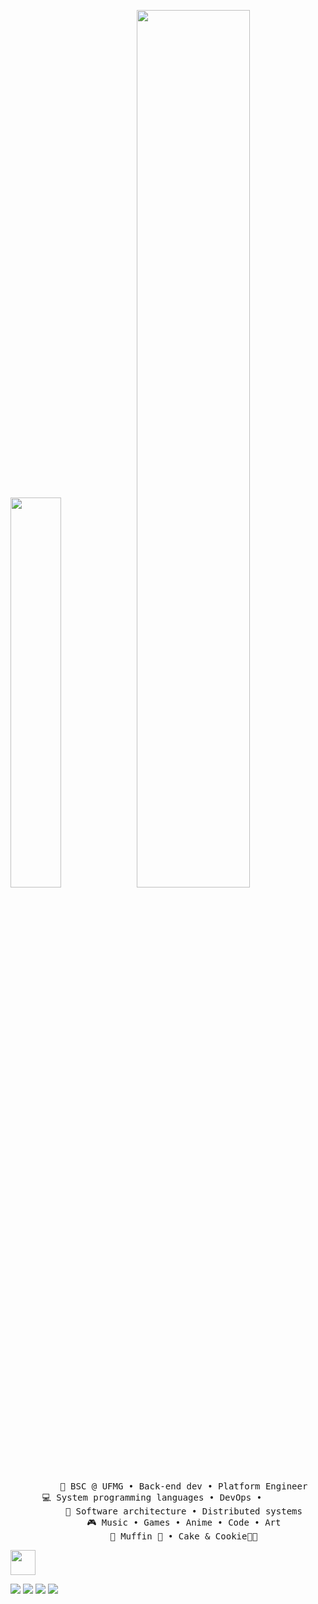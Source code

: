 <img src="https://readme-typing-svg.demolab.com?font=Inconsolata&size=60&duration=4000&pause=300&color=D47471&vCenter=true&random=false&width=1024&height=140&lines=Hello+hello;I'm+Ing+✩;tech+goblin;platform+engineer;and+magical+girl+wannabe" width="40%"  /><img src="https://static.wikia.nocookie.net/gensin-impact/images/9/97/Namecard_Banner_Yae_Miko_Kitsune_Dreaming.png" width="60%" />

<div align="center">
    <pre>
      💼 BSC @ UFMG • Back-end dev • Platform Engineer
      💻 System programming languages • DevOps • <img src="https://cdn.simpleicons.org/python/000/fff" height="15" width="15" /> <img src="https://cdn.simpleicons.org/rust/000/fff" height="15" width="15" /> <img src="https://cdn.simpleicons.org/go/000/fff" height="15" width="15" /> <img src="https://cdn.simpleicons.org/kubernetes/000/fff" height="15" width="15" /> <img src="https://cdn.simpleicons.org/amazonaws/000/fff" height="15" width="15" /> 
      📖 Software architecture • Distributed systems
      🎮 Music • Games • Anime • Code • Art
      🐾 Muffin 🐰 • Cake & Cookie🐤🐥</pre> 
</div>

<img src="https://raw.githubusercontent.com/innng/innng/master/assets/kyubey.gif" height="40" />

[![](https://img.shields.io/badge/linkedin-0a66c2)](<a href="http://linkedin.com/in/ingridrosselis" target="_blank" />)
[![](https://img.shields.io/badge/-linkedin-0073B1?style=flat-square)](http://linkedin.com/in/ingridrosselis)
[![](https://img.shields.io/badge/-linkedin-0073B1?style=flat-square)](http://linkedin.com/in/ingridrosselis)
[![](https://img.shields.io/badge/-linkedin-0073B1?style=flat-square)](http://linkedin.com/in/ingridrosselis)




![<a href="http://linkedin.com/in/ingridrosselis" target="_blank" />](https://img.shields.io/badge/linkedin-0a66c2)



![<a href="http://linkedin.com/in/ingridrosselis" target="_blank" />](https://img.shields.io/badge/linkedin-0a66c2)
![<a href="https://tech.lgbt/@innng" target="_blank" />](https://img.shields.io/badge/mastodon-6364ff)
![<a href="https://osu.ppy.sh/users/4606212" target="_blank" />](https://img.shields.io/badge/osu!-ff66ab)
![<a href="https://enka.network/u/Inng/1A4HU1/10000069/1985924/" target="_blank" />](https://img.shields.io/badge/enka.network-69899c)

